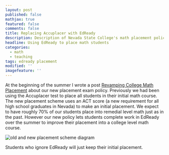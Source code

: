 ```yaml
---
layout: post
published: false
mathjax: true
featured: false
comments: false
title: Replacing Accuplacer with EdReady
description: Description of Nevada State College's math placement policy
headline: Using EdReady to place math students
categories:
  - math
  - teaching
tags: edready placement
modified: ''
imagefeature: ''
---
```

At the beginning of the summer I wrote a post [Revamping College Math Placement](https://sergeballif.github.io/math/teaching/revamping-college-math-placement) about our new placement exam policy. Previously we had been using the Accuplacer test to place all students in their initial math course.  The new placement scheme uses an ACT score (a new requirement for all high school graduates in Nevada) to make an initial placement. We expect to have roughly 70% of our students place into remedial level math just as in the past. However our new policy lets students complete work in EdReady over the summer to improve their placement into a college level math course.

![old and new placement scheme diagram]({{site.baseurl}}/images/NewPlacement.png)

Students who ignore EdReady will just keep their initial placement.